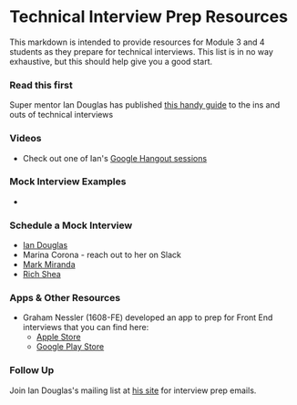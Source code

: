 # Technical Interview Prep Resources

This markdown is intended to provide resources for Module 3 and 4 students as they prepare for technical interviews. This list is in no way exhaustive, but this should help give you a good start.

### Read this first
Super mentor Ian Douglas has published [this handy guide](https://docs.google.com/document/d/1yWfxxYoCkZgxQrJ5Bn6051OE9a6f7mm5zs72jvqGKx8/edit?usp=sharing) to the ins and outs of technical interviews

### Videos

* Check out one of Ian's [Google Hangout sessions](https://www.youtube.com/watch?v=aXohtMcPT6I)

### Mock Interview Examples

*

### Schedule a Mock Interview

* [Ian Douglas](iandouglas.youcanbook.me)
* Marina Corona - reach out to her on Slack
* [Mark Miranda](https://markmiranda.youcanbook.me/)
* [Rich Shea](https://richcshea.youcanbook.me/)

### Apps & Other Resources

* Graham Nessler (1608-FE) developed an app to prep for Front End interviews that you can find here:
    * [Apple Store](https://itunes.apple.com/us/app/flashcardfe/id1225364104?ls=1&mt=8)
    * [Google Play Store](https://play.google.com/store/apps/details?id=com.grahamnessler.bookmarker&hl=en)

### Follow Up
Join Ian Douglas's mailing list at [his site](https://iandouglas.com/technical-coaching/) for interview prep emails.

